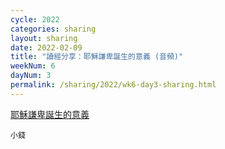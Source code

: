 ```yaml
---
cycle: 2022
categories: sharing
layout: sharing
date: 2022-02-09
title: "讀經分享：耶穌謙卑誕生的意義 (音頻)"
weekNum: 6
dayNum: 3
permalink: /sharing/2022/wk6-day3-sharing.html
---
```


[耶穌謙卑誕生的意義](https://eccseattle.github.io/media/sharing/2022/wk006/2022-02-09-bin.m4a)

`小錢`
